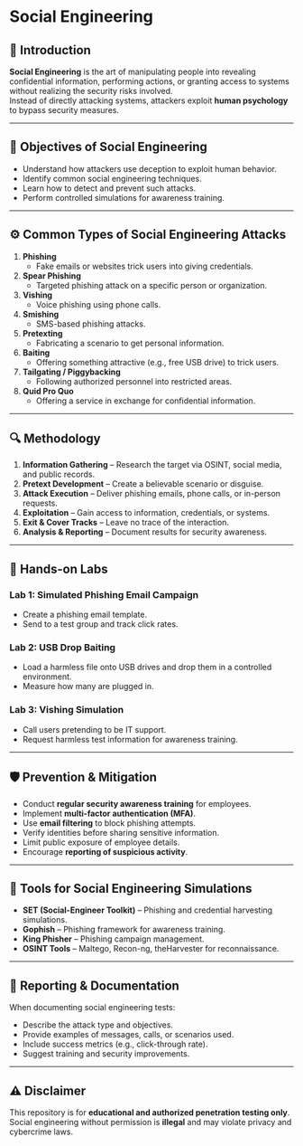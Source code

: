 # Social Engineering

## 📌 Introduction
**Social Engineering** is the art of manipulating people into revealing confidential information, performing actions, or granting access to systems without realizing the security risks involved.  
Instead of directly attacking systems, attackers exploit **human psychology** to bypass security measures.

---

## 🎯 Objectives of Social Engineering
- Understand how attackers use deception to exploit human behavior.
- Identify common social engineering techniques.
- Learn how to detect and prevent such attacks.
- Perform controlled simulations for awareness training.

---

## ⚙️ Common Types of Social Engineering Attacks
1. **Phishing**
   - Fake emails or websites trick users into giving credentials.
2. **Spear Phishing**
   - Targeted phishing attack on a specific person or organization.
3. **Vishing**
   - Voice phishing using phone calls.
4. **Smishing**
   - SMS-based phishing attacks.
5. **Pretexting**
   - Fabricating a scenario to get personal information.
6. **Baiting**
   - Offering something attractive (e.g., free USB drive) to trick users.
7. **Tailgating / Piggybacking**
   - Following authorized personnel into restricted areas.
8. **Quid Pro Quo**
   - Offering a service in exchange for confidential information.

---

## 🔍 Methodology
1. **Information Gathering** – Research the target via OSINT, social media, and public records.
2. **Pretext Development** – Create a believable scenario or disguise.
3. **Attack Execution** – Deliver phishing emails, phone calls, or in-person requests.
4. **Exploitation** – Gain access to information, credentials, or systems.
5. **Exit & Cover Tracks** – Leave no trace of the interaction.
6. **Analysis & Reporting** – Document results for security awareness.

---

## 🧪 Hands-on Labs
### **Lab 1: Simulated Phishing Email Campaign**
- Create a phishing email template.
- Send to a test group and track click rates.

### **Lab 2: USB Drop Baiting**
- Load a harmless file onto USB drives and drop them in a controlled environment.
- Measure how many are plugged in.

### **Lab 3: Vishing Simulation**
- Call users pretending to be IT support.
- Request harmless test information for awareness training.

---

## 🛡️ Prevention & Mitigation
- Conduct **regular security awareness training** for employees.
- Implement **multi-factor authentication (MFA)**.
- Use **email filtering** to block phishing attempts.
- Verify identities before sharing sensitive information.
- Limit public exposure of employee details.
- Encourage **reporting of suspicious activity**.

---

## 🧰 Tools for Social Engineering Simulations
- **SET (Social-Engineer Toolkit)** – Phishing and credential harvesting simulations.
- **Gophish** – Phishing framework for awareness training.
- **King Phisher** – Phishing campaign management.
- **OSINT Tools** – Maltego, Recon-ng, theHarvester for reconnaissance.

---

## 📄 Reporting & Documentation
When documenting social engineering tests:
- Describe the attack type and objectives.
- Provide examples of messages, calls, or scenarios used.
- Include success metrics (e.g., click-through rate).
- Suggest training and security improvements.

---

## ⚠️ Disclaimer
This repository is for **educational and authorized penetration testing only**.  
Social engineering without permission is **illegal** and may violate privacy and cybercrime laws.
